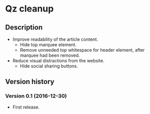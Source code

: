 # Qz cleanup

## Description

- Improve readability of the article content.
  - Hide top marquee element.
  - Remove unneeded top whitespace for header element, after marquee had been removed.
- Reduce visual distractions from the website.
  - Hide social sharing buttons.

## Version history

### Version 0.1 (2016-12-30)

- First release.
